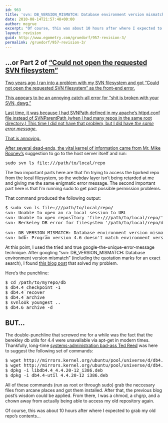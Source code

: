 ```yaml
---
id: 963
title: 'svn: DB_VERSION_MISMATCH: Database environment version mismatch'
date: 2010-08-14T21:57:48+00:00
author: mcgrue
excerpt: "Of course, this was about 10 hours after where I expected to grab my old repo's contents..."
layout: revision
guid: http://www.egometry.com/gruedorf/957-revision-3/
permalink: /gruedorf/957-revision-3/
---
```

## &#8230;or Part 2 of <a href=http://www.egometry.com/tech/could-not-open-the-requested-svn-filesystem/ target=_blank>&#8220;Could not open the requested SVN filesystem&#8221;

Two years ago I ran into a problem with my SVN filesystem and got &#8220;Could not open the requested SVN filesystem&#8221; as the front-end error.

This appears to be an annoying catch-all error for &#8220;shit is broken with your SVN, dawg.&#8221;

Last time, it was because I had SVNPath defined in my apache&#8217;s httpd.conf file instead of SVNParentPath (when I had many repos in the same root directory.) This time I did not have that problem, but I did have _the same error message_.

That is annoying.

After several dead-ends, the vital kernel of information came from <a href=http://mrooney.blogspot.com target=_blank>Mr. Mike Rooney&#8217;s</a> suggestion to go to the host server itself and run:

<pre>sudo svn ls file:///path/to/local/repo
</pre></p> 

The two important parts here are that I&#8217;m trying to access the bjorked repo from the local filesystem, so the webdav layer isn&#8217;t being retarded at me and giving me the same enigmatic error message. The second important part here is that I&#8217;m running sudo to get past possible permission problems.

That command produced the following output:

<pre>$ sudo svn ls file:///path/to/local/repo/
svn: Unable to open an ra_local session to URL
svn: Unable to open repository 'file:///path/to/local/repo/'
svn: Berkeley DB error for filesystem '/path/to/local/repo/db' while opening environment:

svn: DB_VERSION_MISMATCH: Database environment version mismatch
svn: bdb: Program version 4.6 doesn't match environment version 4.4
</pre></p> 

At this point, I used the tried and true google-the-unique-error-message technique. After googling &#8220;svn: DB\_VERSION\_MISMATCH: Database environment version mismatch&#8221; (including the quotation marks for an exact search), I found <a href="http://www.hermann-uwe.de/taxonomy/term/50" target=_blank>this blog post</a> that solved my problem.

Here&#8217;s the punchline:

<pre>$ cd /path/to/myrepo/db
$ db4.4_checkpoint -1
$ db4.4_recover
$ db4.4_archive
$ svnlook youngest ..
$ db4.6_archive -d
</pre></p> 

## BUT&#8230;

The double-punchline that screwed me for a while was the fact that the berekley db utils for 4.4 were unavailable via apt-get in modern times. Thankfully, long-time <a href=http://surreality.us target=_blank>systems-administration bad-ass Ted Reed</a> was here to suggest the following set of commands: 

<pre>$ wget http://mirrors.kernel.org/ubuntu/pool/universe/d/db4.4/libdb4.4_4.4.20-12_i386.deb
$ wget http://mirrors.kernel.org/ubuntu/pool/universe/d/db4.4/db4.4-util_4.4.20-12_i386.deb
$ dpkg -i libdb4.4_4.4.20-12_i386.deb
$ dpkg -i db4.4-util_4.4.20-12_i386.deb
</pre>

All of these commands (run as root or through sudo) grab the neccesary files from arcane places and got them installed. After that, the previous blog post&#8217;s wisdom could be applied. From there, I was a chmod, a chgrp, and a chown away from actually being able to access my old repository again. 

Of course, this was about 10 hours after where I expected to grab my old repo&#8217;s contents&#8230;